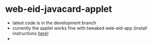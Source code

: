 # web-eid-javacard-applet
* latest code is in the development branch
* currently the applet works fine with tweaked web-eid-app (install instructions [here](https://github.com/Muzosh/libelectronic-id-with-custom-java-card))
* 
